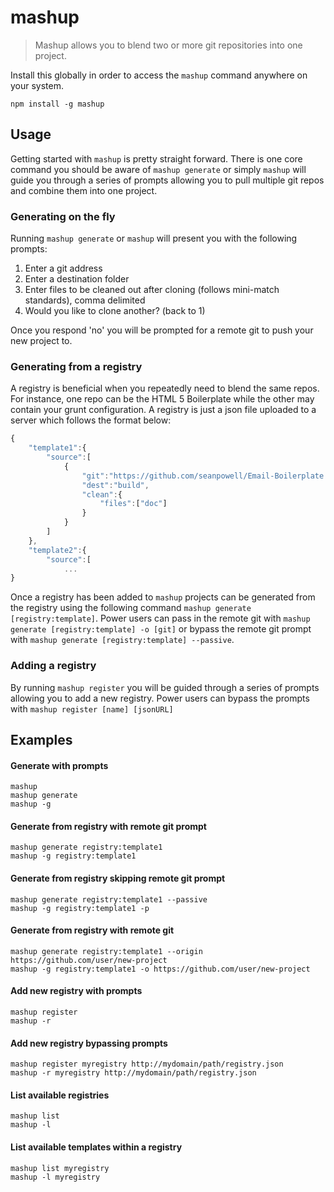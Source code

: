 # mashup
> Mashup allows you to blend two or more git repositories into one project.

Install this globally in order to access the `mashup` command anywhere on your system.

```shell
npm install -g mashup
```

## Usage

Getting started with `mashup` is pretty straight forward. There is one core command you should be aware of `mashup generate` or simply `mashup` will guide you through a series of prompts allowing you to pull multiple git repos and combine them into one project.

### Generating on the fly

Running `mashup generate` or `mashup` will present you with the following prompts:

1. Enter a git address
1. Enter a destination folder
1. Enter files to be cleaned out after cloning (follows mini-match standards), comma delimited
1. Would you like to clone another? (back to 1)

Once you respond 'no' you will be prompted for a remote git to push your new project to.

### Generating from a registry

A registry is beneficial when you repeatedly need to blend the same repos. For instance, one repo can be the HTML 5 Boilerplate while the other may contain your grunt configuration. A registry is just a json file uploaded to a server which follows the format below:

```js
{
    "template1":{
        "source":[
            {
                "git":"https://github.com/seanpowell/Email-Boilerplate.git",
                "dest":"build",
                "clean":{
                    "files":["doc"]
                }
            }
        ]
    },
    "template2":{
        "source":[
            ...
}
```

Once a registry has been added to `mashup` projects can be generated from the registry using the following command `mashup generate [registry:template]`. Power users can pass in the remote git with `mashup generate [registry:template] -o [git]` or bypass the remote git prompt with `mashup generate [registry:template] --passive`.

### Adding a registry

By running `mashup register` you will be guided through a series of prompts allowing you to add a new registry. Power users can bypass the prompts with `mashup register [name] [jsonURL]`

## Examples

#### Generate with prompts
```
mashup
mashup generate
mashup -g
```

#### Generate from registry with remote git prompt
```
mashup generate registry:template1
mashup -g registry:template1
```

#### Generate from registry skipping remote git prompt
```
mashup generate registry:template1 --passive
mashup -g registry:template1 -p
```

#### Generate from registry with remote git
```
mashup generate registry:template1 --origin https://github.com/user/new-project
mashup -g registry:template1 -o https://github.com/user/new-project
```

#### Add new registry with prompts
```
mashup register
mashup -r
```

#### Add new registry bypassing prompts
```
mashup register myregistry http://mydomain/path/registry.json
mashup -r myregistry http://mydomain/path/registry.json
```

#### List available registries
```
mashup list
mashup -l
```

#### List available templates within a registry
```
mashup list myregistry
mashup -l myregistry
```


